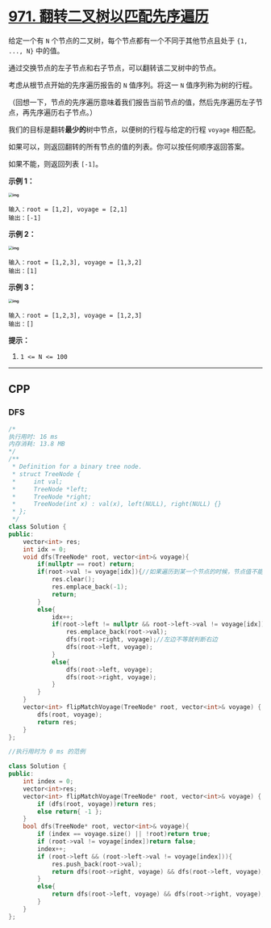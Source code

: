 # [971. 翻转二叉树以匹配先序遍历](https://leetcode-cn.com/problems/flip-binary-tree-to-match-preorder-traversal/)

给定一个有 `N` 个节点的二叉树，每个节点都有一个不同于其他节点且处于 `{1, ..., N}` 中的值。

通过交换节点的左子节点和右子节点，可以翻转该二叉树中的节点。

考虑从根节点开始的先序遍历报告的 `N` 值序列。将这一 `N` 值序列称为树的行程。

（回想一下，节点的先序遍历意味着我们报告当前节点的值，然后先序遍历左子节点，再先序遍历右子节点。）

我们的目标是翻转**最少的**树中节点，以便树的行程与给定的行程 `voyage` 相匹配。 

如果可以，则返回翻转的所有节点的值的列表。你可以按任何顺序返回答案。

如果不能，则返回列表 `[-1]`。

 

**示例 1：**

**<img src="https://assets.leetcode-cn.com/aliyun-lc-upload/uploads/2019/01/05/1219-01.png" alt="img" style="zoom:50%;" />**

```
输入：root = [1,2], voyage = [2,1]
输出：[-1]
```

**示例 2：**

**<img src="https://assets.leetcode-cn.com/aliyun-lc-upload/uploads/2019/01/05/1219-02.png" alt="img" style="zoom:50%;" />**

```
输入：root = [1,2,3], voyage = [1,3,2]
输出：[1]
```

**示例 3：**

**<img src="https://assets.leetcode-cn.com/aliyun-lc-upload/uploads/2019/01/05/1219-02.png" alt="img" style="zoom:50%;" />**

```
输入：root = [1,2,3], voyage = [1,2,3]
输出：[]
```

 

**提示：**

1. `1 <= N <= 100`

***

## CPP

### DFS

```cpp
/*
执行用时: 16 ms
内存消耗: 13.8 MB
*/
/**
 * Definition for a binary tree node.
 * struct TreeNode {
 *     int val;
 *     TreeNode *left;
 *     TreeNode *right;
 *     TreeNode(int x) : val(x), left(NULL), right(NULL) {}
 * };
 */
class Solution {
public:
    vector<int> res;
    int idx = 0;
    void dfs(TreeNode* root, vector<int>& voyage){
        if(nullptr == root) return;
        if(root->val != voyage[idx]){//如果遍历到某一个节点的时候，节点值不能与行程序列匹配，那么答案一定是 [-1]
            res.clear();
            res.emplace_back(-1);
            return;
        }
        else{
            idx++;
            if(root->left != nullptr && root->left->val != voyage[idx]){
                res.emplace_back(root->val);
                dfs(root->right, voyage);//左边不等就判断右边
                dfs(root->left, voyage);
            }
            else{
                dfs(root->left, voyage);
                dfs(root->right, voyage);
            }
        }
    }
    vector<int> flipMatchVoyage(TreeNode* root, vector<int>& voyage) {
        dfs(root, voyage);
        return res;
    }
};
```



```cpp
//执行用时为 0 ms 的范例

class Solution {
public:
	int index = 0;
	vector<int>res;
	vector<int> flipMatchVoyage(TreeNode* root, vector<int>& voyage) {
		if (dfs(root, voyage))return res;
		else return{ -1 };
	}
	bool dfs(TreeNode* root, vector<int>& voyage){
		if (index == voyage.size() || !root)return true;
		if (root->val != voyage[index])return false;
		index++;
		if (root->left && (root->left->val != voyage[index])){
			res.push_back(root->val);
			return dfs(root->right, voyage) && dfs(root->left, voyage);
		}
		else{
			return dfs(root->left, voyage) && dfs(root->right, voyage);
		}
	}
};
```

